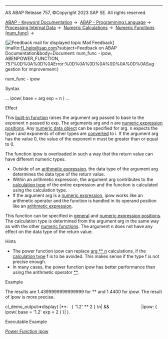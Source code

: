   

* * *

AS ABAP Release 757, ©Copyright 2023 SAP SE. All rights reserved.

[ABAP - Keyword Documentation](javascript:call_link\('abenabap.htm'\)) →  [ABAP - Programming Language](javascript:call_link\('abenabap_reference.htm'\)) →  [Processing Internal Data](javascript:call_link\('abenabap_data_working.htm'\)) →  [Numeric Calculations](javascript:call_link\('abencompute_expressions.htm'\)) →  [Numeric Functions (num\_func)](javascript:call_link\('abenmathematical_functions.htm'\)) → 

 [![](Mail.gif?object=Mail.gif&sap-language=EN "Feedback mail for displayed topic") Mail Feedback](mailto:f1_help@sap.com?subject=Feedback on ABAP Documentation&body=Document: num_func - ipow, ABENPOWER_FUNCTION, 757%0D%0A%0D%0AError:%0D%0A%0D%0A%0D%0A%0D%0ASug
gestion for improvement:)

num\_func - ipow

Syntax

... ipow( base = arg exp = n ) ...

Effect

This [built-in function](javascript:call_link\('abenbuilt_in_functions.htm'\)) raises the argument arg passed to base to the exponent n passed to exp. The arguments arg and n are [numeric expression positions](javascript:call_link\('abennumerical_expr_position_glosry.htm'\) "Glossary Entry"). Any [numeric data object](javascript:call_link\('abennumeric_data_object_glosry.htm'\) "Glossary Entry") can be specified for arg. n expects the type i and exponents of other types are [converted](javascript:call_link\('abenconversion_elementary.htm'\)) to i. If the argument arg has the value 0, the value of the exponent n must be greater than or equal to 0.

The function ipow is overloaded in such a way that the return value can have different numeric types.

-   Outside of an [arithmetic expression](javascript:call_link\('abenarithmetic_expression_glosry.htm'\) "Glossary Entry"), the data type of the argument arg determines the data type of the return value.
-   Within an arithmetic expression, the argument arg contributes to the [calculation type](javascript:call_link\('abencalculation_type_glosry.htm'\) "Glossary Entry") of the entire expression and the function is calculated using the calculation type.
-   If the argument arg is a [numeric expression](javascript:call_link\('abennumerical_expression_glosry.htm'\) "Glossary Entry"), ipow works like an arithmetic operator and the function is handled in its operand position like an [arithmetic expression](javascript:call_link\('abenarithmetic_expression_glosry.htm'\) "Glossary Entry").

This function can be specified in [general](javascript:call_link\('abengeneral_expr_position_glosry.htm'\) "Glossary Entry") and [numeric expression positions](javascript:call_link\('abennumerical_expr_position_glosry.htm'\) "Glossary Entry"). The calculation type is determined from the argument arg in the same way as with the other [numeric functions](javascript:call_link\('abennumerical_functions.htm'\)). The argument n does not have any effect on the data type of the return value.

Hints

-   The power function ipow can replace [arg \*\* n](javascript:call_link\('abenarith_operators.htm'\)) calculations, if the [calculation type](javascript:call_link\('abencalculation_type_glosry.htm'\) "Glossary Entry") f is to be avoided. This makes sense if the type f is not precise enough.
-   In many cases, the power function ipow has better performance than using the arithmetic operator [\*\*](javascript:call_link\('abenarith_operators.htm'\)).

Example

The results are 1.4399999999999999 for \*\* and 1.4400 for ipow. The result of ipow is more precise.

cl\_demo\_output=>display( |\*\*:   { '1.2' \*\* 2 } \\n| &&
                         |ipow: { ipow( base = '1.2' exp = 2 ) }| ).

Executable Example

[Power Function ipow](javascript:call_link\('abenipow_function_abexa.htm'\))